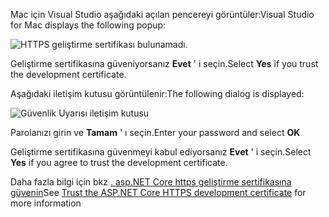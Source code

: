 <span data-ttu-id="32f7a-101">Mac için Visual Studio aşağıdaki açılan pencereyi görüntüler:</span><span class="sxs-lookup"><span data-stu-id="32f7a-101">Visual Studio for Mac displays the following popup:</span></span>

![HTTPS geliştirme sertifikası bulunamadı.](~/getting-started/_static/trustCertMac.png)

<span data-ttu-id="32f7a-104">Geliştirme sertifikasına güveniyorsanız **Evet** ' i seçin.</span><span class="sxs-lookup"><span data-stu-id="32f7a-104">Select **Yes** if you trust the development certificate.</span></span>

<span data-ttu-id="32f7a-105">Aşağıdaki iletişim kutusu görüntülenir:</span><span class="sxs-lookup"><span data-stu-id="32f7a-105">The following dialog is displayed:</span></span>

![Güvenlik Uyarısı iletişim kutusu](~/getting-started/_static/certMac.png)

<span data-ttu-id="32f7a-107">Parolanızı girin ve **Tamam** ' ı seçin.</span><span class="sxs-lookup"><span data-stu-id="32f7a-107">Enter your password and select **OK**</span></span>

<span data-ttu-id="32f7a-108">Geliştirme sertifikasına güvenmeyi kabul ediyorsanız **Evet** ' i seçin.</span><span class="sxs-lookup"><span data-stu-id="32f7a-108">Select **Yes** if you agree to trust the development certificate.</span></span>

<span data-ttu-id="32f7a-109">Daha fazla bilgi için bkz [. asp.NET Core https geliştirme sertifikasına güvenin](xref:security/enforcing-ssl#trust-the-aspnet-core-https-development-certificate-on-windows-and-macos)</span><span class="sxs-lookup"><span data-stu-id="32f7a-109">See [Trust the ASP.NET Core HTTPS development certificate](xref:security/enforcing-ssl#trust-the-aspnet-core-https-development-certificate-on-windows-and-macos) for more information</span></span>